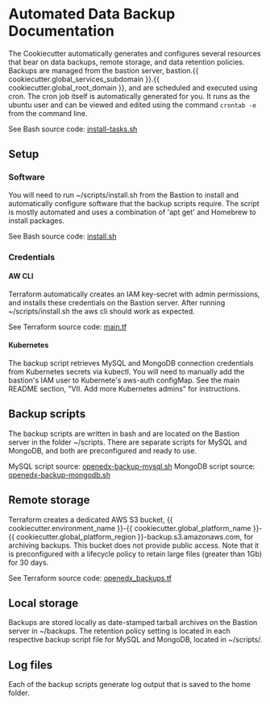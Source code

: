 # Automated Data Backup Documentation

The Cookiecutter automatically generates and configures several resources that bear on data backups, remote storage, and data retention policies. Backups are managed from the bastion server, bastion.{{ cookiecutter.global_services_subdomain }}.{{ cookiecutter.global_root_domain }}, and are scheduled and executed using cron. The cron job itself is automatically generated for you. It runs as the ubuntu user and can be viewed and edited using the command ```crontab -e``` from the command line.

See Bash source code: [install-tasks.sh](../terraform/stacks/modules/ec2_bastion/scripts/install-tasks.sh)

## Setup

### Software

You will need to run ~/scripts/install.sh from the Bastion to install and automatically configure software that the backup scripts require. The script is mostly automated and uses a combination of 'apt get' and Homebrew to install packages.

See Bash source code: [install.sh](../terraform/stacks/modules/ec2_bastion/scripts/install.sh.tpl)

### Credentials

#### AW CLI

Terraform automatically creates an IAM key-secret with admin permissions, and installs these credentials on the Bastion server. After running ~/scripts/install.sh the aws cli should work as expected.

See Terraform source code: [main.tf](../terraform/stacks/modules/ec2_bastion/main.tf)

#### Kubernetes

The backup script retrieves MySQL and MongoDB connection credentials from Kubernetes secrets via kubectl. You will need to manually add the bastion's IAM user to Kubernete's aws-auth configMap. See the main README section, "VII. Add more Kubernetes admins" for instructions.

## Backup scripts

The backup scripts are written in bash and are located on the Bastion server in the folder ~/scripts. There are separate scripts for MySQL and MongoDB, and both are preconfigured and ready to use.

MySQL script source: [openedx-backup-mysql.sh](../terraform/stacks/modules/ec2_bastion/scripts/openedx-backup-mysql.sh)
MongoDB script source: [openedx-backup-mongodb.sh](../terraform/stacks/modules/ec2_bastion/scripts/openedx-backup-mongodb.sh)

## Remote storage

Terraform creates a dedicated AWS S3 bucket, {{ cookiecutter.environment_name }}-{{ cookiecutter.global_platform_name }}-{{ cookiecutter.global_platform_region }}-backup.s3.amazonaws.com, for archiving backups. This bucket does not provide public access. Note that it is preconfigured with a lifecycle policy to retain large files (greater than 1Gb) for 30 days.

See Terraform source code: [openedx_backups.tf](../terraform/environments/modules/s3_openedx_storage/openedx_backups.tf)

## Local storage

Backups are stored locally as date-stamped tarball archives on the Bastion server in ~/backups.
The retention policy setting is located in each respective backup script file for MySQL and MongoDB, located in ~/scripts/.

## Log files

Each of the backup scripts generate log output that is saved to the home folder.
